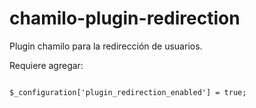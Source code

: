 # chamilo-plugin-redirection
Plugin chamilo para la redirección de usuarios.

Requiere agregar:

<code>
$_configuration['plugin_redirection_enabled'] = true;
</code>